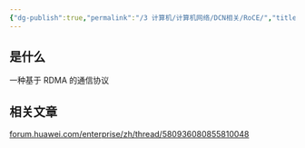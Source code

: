 ```yaml
---
{"dg-publish":true,"permalink":"/3 计算机/计算机网络/DCN相关/RoCE/","title":"RoCE"}
---
```



## 是什么
一种基于 RDMA 的通信协议
## 相关文章
[forum.huawei.com/enterprise/zh/thread/580936080855810048](https://forum.huawei.com/enterprise/zh/thread/580936080855810048)
